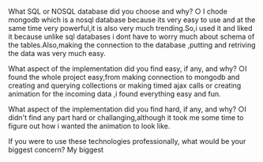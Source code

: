 What SQL or NOSQL database did you choose and why?
○ I chode mongodb which is a nosql database because its very easy to use and at the same time very powerful,it is also very much trending.So,i used it and liked it because unlike sql databases i dont have to worry much about schema of the tables.Also,making the connection to the database ,putting and retriving the data was very much easy.


What aspect of the implementation did you find easy, if any, and why?
○I found the whole project easy,from making connection to mongodb and creating and querying collections or making timed ajax calls or creating animation for the incoming data ,i found everything easy and fun.


What aspect of the implementation did you find hard, if any, and why?
○I didn't find any part hard or challanging,although it took me some time to figure out how i wanted the animation to look like.


If you were to use these technologies professionally, what would be your biggest concern?
My biggest

